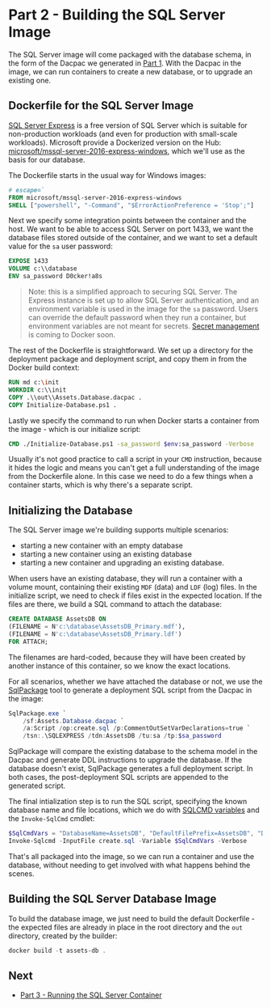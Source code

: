 # Part 2 - Building the SQL Server Image

The SQL Server image will come packaged with the database schema, in the form of the Dacpac we generated in [Part 1](part-1.md). With the Dacpac in the image, we can run containers to create a new database, or to upgrade an existing one.

## Dockerfile for the SQL Server Image

[SQL Server Express](https://www.microsoft.com/en-us/sql-server/sql-server-editions-express) is a free version of SQL Server which is suitable for non-production workloads (and even for production with small-scale workloads). Microsoft  provide a Dockerized version on the Hub: [microsoft/mssql-server-2016-express-windows](https://hub.docker.com/r/microsoft/mssql-server-2016-express-windows/), which we'll use as the basis for our database.

The Dockerfile starts in the usual way for Windows images:

```Dockerfile
# escape=`
FROM microsoft/mssql-server-2016-express-windows
SHELL ["powershell", "-Command", "$ErrorActionPreference = 'Stop';"]
```
Next we specify some integration points between the container and the host. We want to be able to access SQL Server on port 1433, we want the database files stored outside of the container, and we want to set a default value for the `sa` user password:

```Dockerfile
EXPOSE 1433
VOLUME c:\\database
ENV sa_password D0cker!a8s
```

> Note: this is a simplified approach to securing SQL Server. The Express instance is set up to allow SQL Server authentication, and an environment variable is used in the image for the `sa` password. Users can override the default password when they run a container, but environment variables are not meant for secrets. [Secret management](https://github.com/docker/docker/pull/27794) is coming to Docker soon.

The rest of the Dockerfile is straightforward. We set up a directory for the deployment package and deployment script, and copy them in from the Docker build context:

```Dockerfile
RUN md c:\init
WORKDIR c:\\init
COPY .\\out\\Assets.Database.dacpac .
COPY Initialize-Database.ps1 .
```

Lastly we specify the command to run when Docker starts a container from the image - which is our initialize script:

```Dockerfile
CMD ./Initialize-Database.ps1 -sa_password $env:sa_password -Verbose
```

Usually it's not good practice to call a script in your `CMD` instruction, because it hides the logic and means you can't get a full understanding of the image from the Dockerfile alone. In this case we need to do a few things when a container starts, which is why there's a separate script.

## Initializing the Database

The SQL Server image we're building supports multiple scenarios:

- starting a new container with an empty database
- starting a new container using an existing database
- starting a new container and upgrading an existing database.

When users have an existing database, they will run a container with a volume mount, containing their existing `MDF` (data) and `LDF` (log) files. In the initialize script, we need to check if files exist in the expected location. If the files are there, we build a SQL command to attach the database:

```SQL
CREATE DATABASE AssetsDB ON 
(FILENAME = N'c:\database\AssetsDB_Primary.mdf'), 
(FILENAME = N'c:\database\AssetsDB_Primary.ldf')
FOR ATTACH;
```

The filenames are hard-coded, because they will have been created by another instance of this container, so we know the exact locations. 

For all scenarios, whether we have attached the database or not, we use the [SqlPackage](https://msdn.microsoft.com/en-us/library/hh550080(v=vs.103).aspx) tool to generate a deployment SQL script from the Dacpac in the image:

```PowerShell
SqlPackage.exe `
    /sf:Assets.Database.dacpac `
    /a:Script /op:create.sql /p:CommentOutSetVarDeclarations=true `
    /tsn:.\SQLEXPRESS /tdn:AssetsDB /tu:sa /tp:$sa_password 
```

SqlPackage will compare the existing database to the schema model in the Dacpac and generate DDL instructions to upgrade the database. If the database doesn't exist, SqlPackage generates a full deployment script. In both cases, the post-deployment SQL scripts are appended to the generated script.

The final intialization step is to run the SQL script, specifying the known database name and file locations, which we do with [SQLCMD variables](https://msdn.microsoft.com/en-us/library/ms188714.aspx) and the `Invoke-SqlCmd` cmdlet:

```PowerShell
$SqlCmdVars = "DatabaseName=AssetsDB", "DefaultFilePrefix=AssetsDB", "DefaultDataPath=c:\database\", "DefaultLogPath=c:\database\"  
Invoke-Sqlcmd -InputFile create.sql -Variable $SqlCmdVars -Verbose
```

That's all packaged into the image, so we can run a container and use the database, without needing to get involved with what happens behind the scenes.

## Building the SQL Server Database Image

To build the database image, we just need to build the default Dockerfile - the expected files are already in place in the root directory and the `out` directory, created by the builder:

```PowerShell
docker build -t assets-db .
``` 

## Next

- [Part 3 - Running the SQL Server Container](part-3.md)